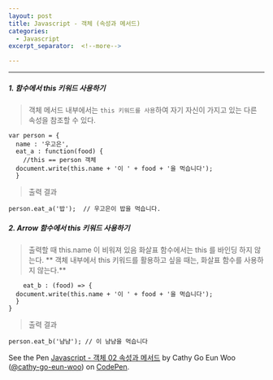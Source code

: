 ```yaml
---
layout: post
title: Javascript - 객체 (속성과 메서드)
categories:
  - Javascript
excerpt_separator:  <!--more-->

---
```


---

##### 1. 함수에서 this 키워드 사용하기

> 객체 메서드 내부에서는 `this 키워드를 사용`하여 자기 자신이 가지고 있는 다른 속성을 참조할 수 있다.

```
var person = {
  name : '우고은',
  eat_a : function(food) {
    //this == person 객체
  document.write(this.name + '이 ' + food + '을 먹습니다');
  }
```

> 출력 결과

```
person.eat_a('밥');  // 우고은이 밥을 먹습니다.
```

##### 2. Arrow 함수에서 this 키워드 사용하기

> 출력할 때 this.name 이 비워져 있음
> 화살표 함수에서는 this 를 바인딩 하지 않는다.
> ** 객체 내부에서 this 키워드를 활용하고 싶을 때는, 화살표 함수를 사용하지 않는다.**

```
    eat_b : (food) => {
  document.write(this.name + '이 ' + food + '을 먹습니다');
  }
}
```

> 출력 결과

```
person.eat_b('냠냠'); // 이 냠냠을 먹습니다
```

<p data-height="265" data-theme-id="0" data-slug-hash="VBMXJr" data-default-tab="js,result" data-user="cathy-go-eun-woo" data-pen-title="Javascript - 객체 02 속성과 메서드" class="codepen">See the Pen <a href="https://codepen.io/cathy-go-eun-woo/pen/VBMXJr/">Javascript - 객체 02 속성과 메서드</a> by Cathy Go Eun Woo (<a href="https://codepen.io/cathy-go-eun-woo">@cathy-go-eun-woo</a>) on <a href="https://codepen.io">CodePen</a>.</p>
<script src="https://static.codepen.io/assets/embed/ei.js"> </script>
